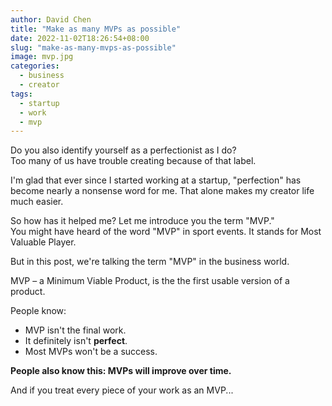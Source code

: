 ```yaml
---
author: David Chen
title: "Make as many MVPs as possible"
date: 2022-11-02T18:26:54+08:00
slug: "make-as-many-mvps-as-possible"
image: mvp.jpg
categories:
  - business
  - creator
tags:
  - startup
  - work
  - mvp
---
```

Do you also identify yourself as a perfectionist as I do?\
Too many of us have trouble creating because of that label.

I'm glad that ever since I started working at a startup, "perfection" has become nearly a nonsense word for me. That alone makes my creator life much easier.

So how has it helped me? Let me introduce you the term "MVP."\
You might have heard of the word "MVP" in sport events. It stands for Most Valuable Player.

But in this post, we're talking the term "MVP" in the business world.

MVP – a Minimum Viable Product, is the the first usable version of a product.

People know:
- MVP isn't the final work.
- It definitely isn't **perfect**.
- Most MVPs won't be a success.

**People also know this: MVPs will improve over time.**

And if you treat every piece of your work as an MVP...